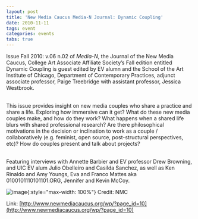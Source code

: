 ```yaml
---
layout: post
title: 'New Media Caucus Media-N Journal: Dynamic Coupling'
date: 2010-11-11
tags: event
categories: events
tabs: true
---
```


Issue Fall 2010: v.06 n.02 of <em>Media-N</em>, the Journal of the New Media Caucus, College Art Associate Affiliate Society&rsquo;s Fall edition entitled Dynamic Coupling is guest edited by EV alumn and the School of the Art Institute of Chicago, Department of Contemporary Practices, adjunct associate professor, Paige Treebridge with assistant professor, Jessica Westbrook.<br><br>

This issue provides insight on new media couples who share a practice and share a life. Exploring how immersive can it get? What do these new media couples make, and how do they work? What happens when a shared life blurs with shared professional research? Are there philosophical motivations in the decision or inclination to work as a couple / collaboratively (e.g. feminist, open source, post-structural perspectives, etc)? How do couples present and talk about projects?<br><br>

Featuring interviews with Annette Barbier and EV professor Drew Browning, and UIC EV alum Julio Obelleiro and Casilda Sanchez, as well as Ken Rinaldo and Amy Youngs, Eva and Franco Mattes aka 0100101110101101.ORG, Jennifer and Kevin McCoy.

![image](https://www.evl.uic.edu/output/originals/nmc_logo.png-srcw.jpg){:style="max-width: 100%"}
Credit: NMC


Link: [http://www.newmediacaucus.org/wp/?page_id=10](http://www.newmediacaucus.org/wp/?page_id=10)
